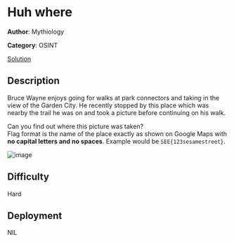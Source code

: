 # Huh where

**Author**: Mythiology

**Category**: OSINT

[Solution](solve/solve.md)

## Description

Bruce Wayne enjoys going for walks at park connectors and taking in the view of the Garden City. He recently stopped by this place which was nearby the trail he was on and took a picture before continuing on his walk.  

Can you find out where this picture was taken?  
Flag format is the name of the place exactly as shown on Google Maps with **no capital letters and no spaces**. Example would be `SEE{123sesamestreet}`.

![image](https://user-images.githubusercontent.com/48118938/147181579-83f3e55e-fb10-4cbb-a9a2-57f1b7140420.png)

## Difficulty

Hard

## Deployment

NIL
